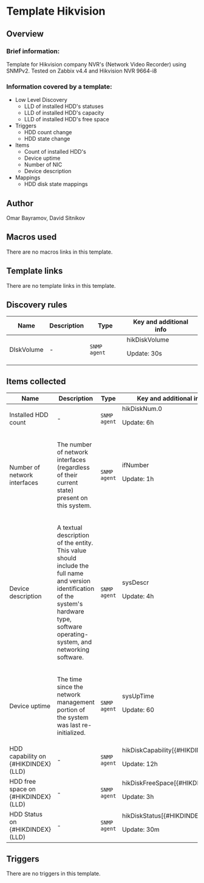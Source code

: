 # Template Hikvision

## Overview

### Brief information:


Template for Hikvision company NVR's (Network Video Recorder) using SNMPv2. Tested on Zabbix v4.4 and Hikvision NVR 9664-i8


### Information covered by a template:


* Low Level Discovery
	+ LLD of installed HDD's statuses
	+ LLD of installed HDD's capacity
	+ LLD of installed HDD's free space
* Triggers
	+ HDD count change
	+ HDD state change
* Items
	+ Count of installed HDD's
	+ Device uptime
	+ Number of NIC
	+ Device description
* Mappings
	+ HDD disk state mappings
## Author

Omar Bayramov, David Sitnikov

## Macros used

There are no macros links in this template.

## Template links

There are no template links in this template.

## Discovery rules

|Name|Description|Type|Key and additional info|
|----|-----------|----|----|
|DIskVolume|<p>-</p>|`SNMP agent`|hikDiskVolume<p>Update: 30s</p>|
## Items collected

|Name|Description|Type|Key and additional info|
|----|-----------|----|----|
|Installed HDD count|<p>-</p>|`SNMP agent`|hikDiskNum.0<p>Update: 6h</p>|
|Number of network interfaces|<p>The number of network interfaces (regardless of their current state) present on this system.</p>|`SNMP agent`|ifNumber<p>Update: 1h</p>|
|Device description|<p>A textual description of the entity. This value should include the full name and version identification of the system's hardware type, software operating-system, and networking software.</p>|`SNMP agent`|sysDescr<p>Update: 4h</p>|
|Device uptime|<p>The time since the network management portion of the system was last re-initialized.</p>|`SNMP agent`|sysUpTime<p>Update: 60</p>|
|HDD capability on {#HIKDINDEX} (LLD)|<p>-</p>|`SNMP agent`|hikDiskCapability[{#HIKDINDEX}]<p>Update: 12h</p>|
|HDD free space on {#HIKDINDEX} (LLD)|<p>-</p>|`SNMP agent`|hikDiskFreeSpace[{#HIKDINDEX}]<p>Update: 3h</p>|
|HDD Status on {#HIKDINDEX} (LLD)|<p>-</p>|`SNMP agent`|hikDiskStatus[{#HIKDINDEX}]<p>Update: 30m</p>|
## Triggers

There are no triggers in this template.

